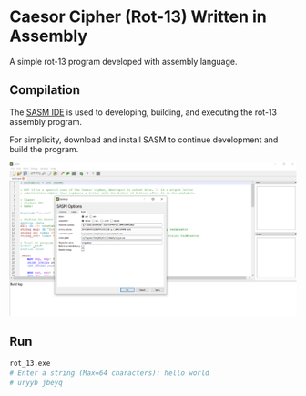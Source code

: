 # Caesor Cipher (Rot-13) Written in Assembly

A simple rot-13 program developed with assembly language.

## Compilation

The [SASM IDE](https://dman95.github.io/SASM/english.html) is used to developing, building, and executing the rot-13 assembly program.

For simplicity, download and install SASM to continue development and build the program.

![](sasm.png)

## Run

```bash
rot_13.exe
# Enter a string (Max=64 characters): hello world
# uryyb jbeyq
```